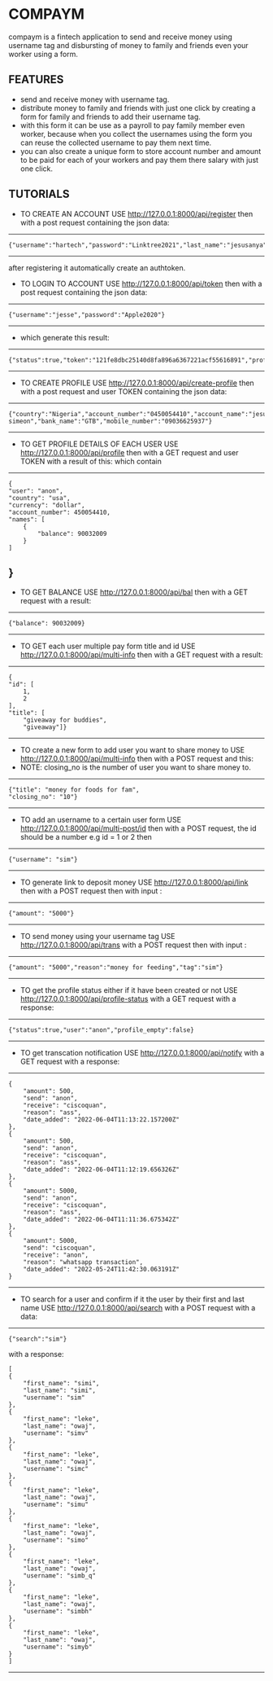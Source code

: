 #   COMPAYM
 compaym is a fintech application to send and receive money using username tag and disbursting of money to family and friends even your worker using a form.

 ## FEATURES
 * send and receive money with username tag.
 * distribute money to family and friends with just one click by creating a form for family and friends to add their username tag.
 * with this form it can be use as a payroll to pay family member even worker, because when you collect the usernames using the form you can reuse the collected username to pay them next time.
 * you can also create a unique form to store account number and amount to be paid for each of your workers and pay them there salary with just one click.

 ## TUTORIALS

* TO CREATE AN ACCOUNT USE http://127.0.0.1:8000/api/register then with a post request containing the json data:
--------------------

    {"username":"hartech","password":"Linktree2021","last_name":"jesusanya","first_name":"simeon""email":"hartech@gmail.com"}
-------------------------------------

after registering it automatically create an authtoken.

* TO LOGIN TO ACCOUNT USE http://127.0.0.1:8000/api/token then with a post request containing the json data:
--------------------

    {"username":"jesse","password":"Apple2020"}
-------------------------------------

* which generate this result:

--------------------

    {"status":true,"token":"121fe8dbc25140d8fa896a6367221acf55616891","profile_empty":false}
-------------------------------------

* TO CREATE PROFILE USE http://127.0.0.1:8000/api/create-profile then with a post request and user TOKEN containing the json data:
--------------------

    {"country":"Nigeria","account_number":"0450054410","account_name":"jesusanya simeon","bank_name":"GTB","mobile_number":"09036625937"}
-------------------------------------

* TO GET PROFILE DETAILS OF EACH USER USE http://127.0.0.1:8000/api/profile then with a GET request and user TOKEN with a result of this:
which contain 

--------------------

    {
    "user": "anon",
    "country": "usa",
    "currency": "dollar",
    "account_number": 450054410,
    "names": [
        {
            "balance": 90032009
        }
    ]
}
-------------------------------------

* TO GET BALANCE USE http://127.0.0.1:8000/api/bal then with a GET request with a result:
--------------------
    {"balance": 90032009}
-------------------------------------

* TO GET each user multiple pay form title and id USE http://127.0.0.1:8000/api/multi-info then with a GET request with a result:
--------------------
    {
    "id": [
        1,
        2
    ],
    "title": [
        "giveaway for buddies",
        "giveaway"]}
-------------------------------------

* TO create a new form to add user you want to share money to USE http://127.0.0.1:8000/api/multi-info then with a POST request and this:
* NOTE: closing_no is the number of user you want to share money to.
--------------------
    {"title": "money for foods for fam",
    "closing_no": "10"}
-------------------------------------

* TO add an username to a certain user form USE http://127.0.0.1:8000/api/multi-post/id then with a POST request, the id should be a number e.g id = 1 or 2 then 
--------------------
    {"username": "sim"}
-------------------------------------

* TO generate link to deposit money USE http://127.0.0.1:8000/api/link then with a POST request then with input :
--------------------
    {"amount": "5000"}
-------------------------------------

* TO send money using your username tag USE http://127.0.0.1:8000/api/trans with a POST request then with input :
--------------------
    {"amount": "5000","reason":"money for feeding","tag":"sim"}
-------------------------------------

* TO get the profile status either if it have been created or not USE http://127.0.0.1:8000/api/profile-status with a GET request with a response:
--------------------
    {"status":true,"user":"anon","profile_empty":false}
-------------------------------------

* TO get transcation notification USE http://127.0.0.1:8000/api/notify with a GET request with a response:
--------------------
    {
        "amount": 500,
        "send": "anon",
        "receive": "ciscoquan",
        "reason": "ass",
        "date_added": "2022-06-04T11:13:22.157200Z"
    },
    {
        "amount": 500,
        "send": "anon",
        "receive": "ciscoquan",
        "reason": "ass",
        "date_added": "2022-06-04T11:12:19.656326Z"
    },
    {
        "amount": 5000,
        "send": "anon",
        "receive": "ciscoquan",
        "reason": "ass",
        "date_added": "2022-06-04T11:11:36.675342Z"
    },
    {
        "amount": 5000,
        "send": "ciscoquan",
        "receive": "anon",
        "reason": "whatsapp transaction",
        "date_added": "2022-05-24T11:42:30.063191Z"
    }
-------------------------------------

* TO search for a user and confirm if it the user by their first and last name USE http://127.0.0.1:8000/api/search with a POST request with a data:
--------------------
    {"search":"sim"}

with a response:

    [
    {
        "first_name": "simi",
        "last_name": "simi",
        "username": "sim"
    },
    {
        "first_name": "leke",
        "last_name": "owaj",
        "username": "simv"
    },
    {
        "first_name": "leke",
        "last_name": "owaj",
        "username": "simc"
    },
    {
        "first_name": "leke",
        "last_name": "owaj",
        "username": "simu"
    },
    {
        "first_name": "leke",
        "last_name": "owaj",
        "username": "simo"
    },
    {
        "first_name": "leke",
        "last_name": "owaj",
        "username": "simb_q"
    },
    {
        "first_name": "leke",
        "last_name": "owaj",
        "username": "simbh"
    },
    {
        "first_name": "leke",
        "last_name": "owaj",
        "username": "simyb"
    }
    ]
    
-------------------------------------